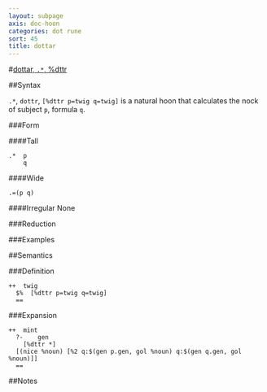 ```yaml
---
layout: subpage
axis: doc-hoon
categories: dot rune
sort: 45
title: dottar
---
```




#[dottar, `.*`, %dttr](#dttr)

##Syntax

`.*`, `dottr`, `[%dttr p=twig q=twig]` is a natural hoon that calculates the nock of subject `p`, formula `q`.

###Form

####Tall

    .*  p
        q

####Wide

    .=(p q)

####Irregular
None

###Reduction

###Examples

##Semantics

###Definition

    ++  twig  
      $%  [%dttr p=twig q=twig]
      ==


###Expansion

    ++  mint
      ?-    gen
        [%dttr *]
      [(nice %noun) [%2 q:$(gen p.gen, gol %noun) q:$(gen q.gen, gol %noun)]]
      ==

##Notes
